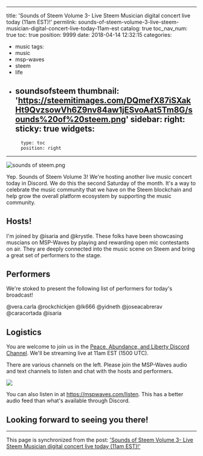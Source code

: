
---
title: 'Sounds of Steem Volume 3- Live Steem Musician digital concert live today (11am EST)!'
permlink: sounds-of-steem-volume-3-live-steem-musician-digital-concert-live-today-11am-est
catalog: true
toc_nav_num: true
toc: true
position: 9999
date: 2018-04-14 12:32:15
categories:
- music
tags:
- music
- msp-waves
- steem
- life
- soundsofsteem
thumbnail: 'https://steemitimages.com/DQmefX87iSXakHt9QvzsowVh6Z9nv84aw1jESvoAat5Tm8G/sounds%20of%20steem.png'
sidebar:
    right:
        sticky: true
widgets:
    -
        type: toc
        position: right
---


![sounds of steem.png](https://steemitimages.com/DQmefX87iSXakHt9QvzsowVh6Z9nv84aw1jESvoAat5Tm8G/sounds%20of%20steem.png)

Yep.  Sounds of Steem Volume 3!  We're hosting another live music concert today in Discord.  We do this the second Saturday of the month.  It's a way to celebrate the music community that we have on the Steem blockchain and help grow the overall platform ecosystem by supporting the music community.

## Hosts!

I'm joined by @isaria and @krystle.  These folks have been showcasing muscians on MSP-Waves by playing and rewarding open mic contestants on air.  They are deeply connected into the music scene on Steem and bring a great set of performers to the stage.

## Performers

We're stoked to present the following list of performers for today's broadcast!

@vera.carla
@rockchickjen
@lk666
@yidneth
@joseacabrerav
@caracortada
@isaria

## Logistics

You are welcome to join us in the [Peace, Abundance, and Liberty Discord Channel](minnowpond.org).  We'll be streaming live at 11am EST (1500 UTC).

There are various channels on the left.  Please join the MSP-Waves audio and text channels to listen and chat with the hosts and performers.

![](https://steemitimages.com/DQmSyKEn563zXVp9vuY4SUdfWVHbpndJhnsv5nUkz5XPrai/image.png)

You can also listen in at https://mspwaves.com/listen.  This has a better audio feed than what's available through Discord.

## Looking forward to seeing you there!

- - -

This page is synchronized from the post: ['Sounds of Steem Volume 3- Live Steem Musician digital concert live today (11am EST)!'](https://steemit.com/@aggroed/sounds-of-steem-volume-3-live-steem-musician-digital-concert-live-today-11am-est)
